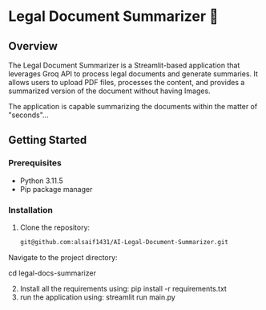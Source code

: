 # Legal Document Summarizer 📄         

## Overview

The Legal Document Summarizer is a Streamlit-based application that leverages Groq API to process legal documents and generate summaries. It allows users to upload PDF files,
processes the content, and provides a summarized version of the document without having Images.


The application is capable summarizing the documents within the matter of "seconds"...

## Getting Started

### Prerequisites

- Python 3.11.5
- Pip package manager

### Installation

1. Clone the repository:

   ```bash
   git@github.com:alsaif1431/AI-Legal-Document-Summarizer.git
   ```

Navigate to the project directory:

cd legal-docs-summarizer

2. Install all the requirements using:
   pip install -r requirements.txt
3. run the application using:
   streamlit run main.py
